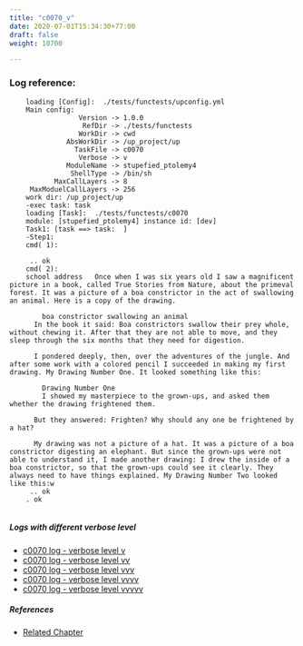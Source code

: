 ```yaml
---
title: "c0070_v"
date: 2020-07-01T15:34:30+77:00
draft: false
weight: 10700

---
```


### Log reference: <no value>

```
    loading [Config]:  ./tests/functests/upconfig.yml
    Main config:
                 Version -> 1.0.0
                  RefDir -> ./tests/functests
                 WorkDir -> cwd
              AbsWorkDir -> /up_project/up
                TaskFile -> c0070
                 Verbose -> v
              ModuleName -> stupefied_ptolemy4
               ShellType -> /bin/sh
           MaxCallLayers -> 8
     MaxModuelCallLayers -> 256
    work dir: /up_project/up
    -exec task: task
    loading [Task]:  ./tests/functests/c0070
    module: [stupefied_ptolemy4] instance id: [dev]
    Task1: [task ==> task:  ]
    -Step1:
    cmd( 1):
    
     .. ok
    cmd( 2):
    school address   Once when I was six years old I saw a magnificent picture in a book, called True Stories from Nature, about the primeval forest. It was a picture of a boa constrictor in the act of swallowing an animal. Here is a copy of the drawing.
    
        boa constrictor swallowing an animal
      In the book it said: Boa constrictors swallow their prey whole, without chewing it. After that they are not able to move, and they sleep through the six months that they need for digestion.
    
      I pondered deeply, then, over the adventures of the jungle. And after some work with a colored pencil I succeeded in making my first drawing. My Drawing Number One. It looked something like this:
    
        Drawing Number One
        I showed my masterpiece to the grown-ups, and asked them whether the drawing frightened them.
    
      But they answered: Frighten? Why should any one be frightened by a hat?
    
      My drawing was not a picture of a hat. It was a picture of a boa constrictor digesting an elephant. But since the grown-ups were not able to understand it, I made another drawing: I drew the inside of a boa constrictor, so that the grown-ups could see it clearly. They always need to have things explained. My Drawing Number Two looked like this:w
     .. ok
    . ok
    
```

##### Logs with different verbose level
* [c0070 log - verbose level v](../../logs/c0070_v)
* [c0070 log - verbose level vv](../../logs/c0070_vv)
* [c0070 log - verbose level vvv](../../logs/c0070_vvv)
* [c0070 log - verbose level vvvv](../../logs/c0070_vvvv)
* [c0070 log - verbose level vvvvv](../../logs/c0070_vvvvv)

##### References
* [Related Chapter](../../dvars/c0070)
